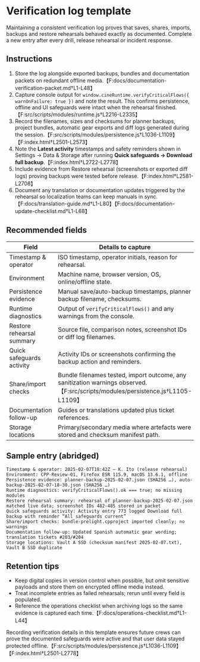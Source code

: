 # Verification log template

Maintaining a consistent verification log proves that saves, shares, imports, backups and restore
rehearsals behaved exactly as documented. Complete a new entry after every drill, release rehearsal or
incident response.

## Instructions
1. Store the log alongside exported backups, bundles and documentation packets on redundant offline media.【F:docs/documentation-verification-packet.md†L1-L48】
2. Capture console output for `window.cineRuntime.verifyCriticalFlows({ warnOnFailure: true })` and note the
   result. This confirms persistence, offline and UI safeguards were intact when the rehearsal finished.【F:src/scripts/modules/runtime.js†L2216-L2335】
3. Record the filenames, sizes and checksums for planner backups, project bundles, automatic gear exports
   and diff logs generated during the session.【F:src/scripts/modules/persistence.js†L1036-L1109】【F:index.html†L2501-L2573】
4. Note the **Latest activity** timestamps and safety reminders shown in Settings → Data & Storage after
   running **Quick safeguards → Download full backup**.【F:index.html†L2722-L2778】
5. Include evidence from Restore rehearsal (screenshots or exported diff logs) proving backups were tested
   before release.【F:index.html†L2581-L2708】
6. Document any translation or documentation updates triggered by the rehearsal so localization teams can
   keep manuals in sync.【F:docs/translation-guide.md†L1-L80】【F:docs/documentation-update-checklist.md†L1-L68】

## Recommended fields
| Field | Details to capture |
| --- | --- |
| Timestamp & operator | ISO timestamp, operator initials, reason for rehearsal. |
| Environment | Machine name, browser version, OS, online/offline state. |
| Persistence evidence | Manual save/auto-backup timestamps, planner backup filename, checksums. |
| Runtime diagnostics | Output of `verifyCriticalFlows()` and any warnings from the console. |
| Restore rehearsal summary | Source file, comparison notes, screenshot IDs or diff log filenames. |
| Quick safeguards activity | Activity IDs or screenshots confirming the backup action and reminders. |
| Share/import checks | Bundle filenames tested, import outcome, any sanitization warnings observed.【F:src/scripts/modules/persistence.js†L1105-L1109】 |
| Documentation follow-up | Guides or translations updated plus ticket references. |
| Storage locations | Primary/secondary media where artefacts were stored and checksum manifest path. |

## Sample entry (abridged)
```text
Timestamp & operator: 2025-02-07T18:42Z – K. Ito (release rehearsal)
Environment: CPP-Review-01, Firefox ESR 115.9, macOS 13.6.1, offline
Persistence evidence: planner-backup-2025-02-07.json (SHA256 …), auto-backup-2025-02-07-18-30.json (SHA256 …)
Runtime diagnostics: verifyCriticalFlows().ok === true; no missing modules
Restore rehearsal summary: rehearsal of planner-backup-2025-02-07.json matched live data; screenshot IDs 482-485 stored in packet
Quick safeguards activity: Activity entry 773 logged Download full backup with reminder “All safeguards current”
Share/import checks: bundle-prelight.cpproject imported cleanly; no warnings
Documentation follow-up: Updated Spanish automatic gear wording; translation tickets #203/#204
Storage locations: Vault A SSD (checksum manifest 2025-02-07.txt), Vault B SSD duplicate
```

## Retention tips
- Keep digital copies in version control when possible, but omit sensitive payloads and store them on
  encrypted offline media instead.
- Treat incomplete entries as failed rehearsals; rerun until every field is populated.
- Reference the operations checklist when archiving logs so the same evidence is captured each time.【F:docs/operations-checklist.md†L1-L44】

Recording verification details in this template ensures future crews can prove the documented safeguards
were active and that user data stayed protected offline.【F:src/scripts/modules/persistence.js†L1036-L1109】【F:index.html†L2501-L2778】
